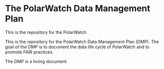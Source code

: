 
# The PolarWatch Data Management Plan

This is the repository for the PolarWatch 

This is the repository for the PolarWatch Data Management Plan (DMP). The goal of the DMP is to document the data life cycle of PolarWatch and to promote FAIR practices.

The DMP is a liviing document.